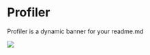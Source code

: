 # Profiler
Profiler is a dynamic banner for your readme.md

<img src="http://svg.ak1.io/banner?title=Hi,%20i%20am%20Akshay&desc1=Opensource%20Enthusiast,%20Software&desc2=architect%20and%20User%20Experience%20Designer&url=https://ak1.io&github=akshay2211&linkedin=akshay-sharma-80478448&gitlabs=akshay2211&twitter=_akshay22"/>

